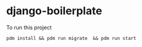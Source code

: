 # django-boilerplate

To run this project


```
pdm install && pdm run migrate  && pdm run start
```
